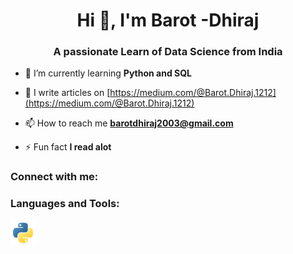 <h1 align="center">Hi 👋, I'm Barot -Dhiraj</h1>
<h3 align="center">A passionate Learn of Data Science from India</h3>

- 🌱 I’m currently learning **Python and SQL**

- 📝 I write articles on [https://medium.com/@Barot.Dhiraj.1212](https://medium.com/@Barot.Dhiraj.1212)

- 📫 How to reach me **barotdhiraj2003@gmail.com**

- ⚡ Fun fact **I read alot**

<h3 align="left">Connect with me:</h3>
<p align="left">
</p>

<h3 align="left">Languages and Tools:</h3>
<p align="left"> <a href="https://www.python.org" target="_blank" rel="noreferrer"> <img src="https://raw.githubusercontent.com/devicons/devicon/master/icons/python/python-original.svg" alt="python" width="40" height="40"/> </a> </p>
